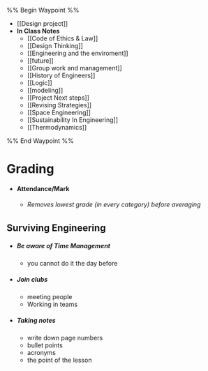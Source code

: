 

%% Begin Waypoint %%
- [[Design project]]
- **In Class Notes**
	- [[Code of Ethics & Law]]
	- [[Design Thinking]]
	- [[Engineering and the enviroment]]
	- [[future]]
	- [[Group work and management]]
	- [[History of Engineers]]
	- [[Logic]]
	- [[modeling]]
	- [[Project Next steps]]
	- [[Revising Strategies]]
	- [[Space Engineering]]
	- [[Sustainability In Engineering]]
	- [[Thermodynamics]]

%% End Waypoint %%
# Grading
- #### Attendance/Mark
	- ###### Removes lowest grade (in every category) before averaging 


## Surviving Engineering
- ##### Be aware of Time Management
	- you cannot do it the day before
- ##### Join clubs
	- meeting people
	- Working in teams
- ##### Taking notes
	- write down page numbers
	- bullet points
	- acronyms
	- the point of the lesson